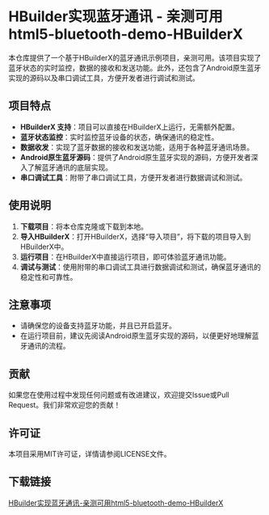 # HBuilder实现蓝牙通讯 - 亲测可用html5-bluetooth-demo-HBuilderX

本仓库提供了一个基于HBuilderX的蓝牙通讯示例项目，亲测可用。该项目实现了蓝牙状态的实时监控，数据的接收和发送功能。此外，还包含了Android原生蓝牙实现的源码以及串口调试工具，方便开发者进行调试和测试。

## 项目特点

- **HBuilderX 支持**：项目可以直接在HBuilderX上运行，无需额外配置。
- **蓝牙状态监控**：实时监控蓝牙设备的状态，确保通讯的稳定性。
- **数据收发**：实现了蓝牙数据的接收和发送功能，适用于各种蓝牙通讯场景。
- **Android原生蓝牙源码**：提供了Android原生蓝牙实现的源码，方便开发者深入了解蓝牙通讯的底层实现。
- **串口调试工具**：附带了串口调试工具，方便开发者进行数据调试和测试。

## 使用说明

1. **下载项目**：将本仓库克隆或下载到本地。
2. **导入HBuilderX**：打开HBuilderX，选择“导入项目”，将下载的项目导入到HBuilderX中。
3. **运行项目**：在HBuilderX中直接运行项目，即可体验蓝牙通讯功能。
4. **调试与测试**：使用附带的串口调试工具进行数据调试和测试，确保蓝牙通讯的稳定性和可靠性。

## 注意事项

- 请确保您的设备支持蓝牙功能，并且已开启蓝牙。
- 在运行项目前，建议先阅读Android原生蓝牙实现的源码，以便更好地理解蓝牙通讯的流程。

## 贡献

如果您在使用过程中发现任何问题或有改进建议，欢迎提交Issue或Pull Request。我们非常欢迎您的贡献！

## 许可证

本项目采用MIT许可证，详情请参阅LICENSE文件。

## 下载链接

[HBuilder实现蓝牙通讯-亲测可用html5-bluetooth-demo-HBuilderX](https://pan.quark.cn/s/e4838484ef5e)